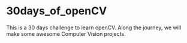 # 30days_of_openCV
This is a 30 days challenge to learn openCV. Along the journey, we will make some awesome Computer Vision projects.
